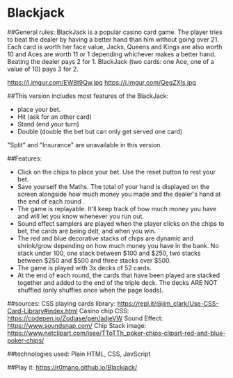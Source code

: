 # Blackjack

##General rules:
BlackJack is a popular casino card game. The player tries to beat the dealer by having a better hand than him without going over 21.
Each card is worth her face value, Jacks, Queens and Kings are also worth 10 and Aces are worth 11 or 1 depending whichever makes a better hand.
Beating the dealer pays 2 for 1. BlackJack (two cards: one Ace, one of a value of 10) pays 3 for 2.

https://i.imgur.com/EW8t9Qw.jpg
https://i.imgur.com/QegZXls.jpg

##This version includes most features of the BlackJack:
- place your bet.
- Hit (ask for an other card)
- Stand (end your turn)
- Double (double the bet but can only get served one card)

"Split" and "Insurance" are unavailable in this version.

##Features:
- Click on the chips to place your bet. Use the reset button to rest your bet.
- Save yourself the Maths. The total of your hand is displayed on the screen alongside how much money you made  and the dealer's hand at the end of each round .
- The game is replayable. It'll keep track of how much money you have and will let you know whenever you run out.
- Sound effect samplers are played when the player clicks on the chips to bet, the cards are being delt, and when you win.
- The red and blue decorative stacks of chips are dynamic and shrink/grow depending on how much money you have in the bank.
No stack under 100, one stack between $100 and $250, two stacks between $250 and $500 and three stacks over $500.
- The game is played with 3x decks of 52 cards.
- At the end of each round, the cards that have been played are stacked together and added to the end of the triple deck.
The decks ARE NOT shuffled (only shuffles once when the page loads).

##sources:
CSS playing cards library: https://repl.it/@jim_clark/Use-CSS-Card-Library#index.html
Casino chip CSS: https://codepen.io/Zodiase/pen/adjeVW
Sound Effect: https://www.soundsnap.com/
Chip Stack image: https://www.netclipart.com/isee/TToTTh_poker-chips-clipart-red-and-blue-poker-chips/


##technologies used:
Plain HTML, CSS, JavScript

##Play it: https://r0mano.github.io/Blackjack/


